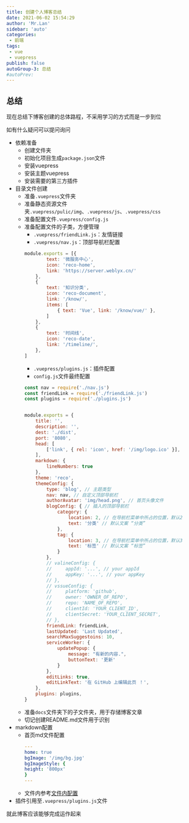```yaml
--- 
title: 创建个人博客总结
date: 2021-06-02 15:54:29
author: 'Mr.Lan'
sidebar: 'auto'
categories: 
 - 前端
tags: 
 - vue
 - vuepress
publish: false
autoGroup-3: 总结
#autoPrev: 
---
```


## 总结
现在总结下博客创建的总体路程，不采用学习的方式而是一步到位

如有什么疑问可以提问询问

+ 依赖准备
    - 创建文件夹
    - 初始化项目生成`package.json`文件
    - 安装vuepress
    - 安装主题vuepress
    - 安装需要的第三方插件
+ 目录文件创建
    - 准备`.vuepress`文件夹
    - 准备静态资源文件夹`.vuepress/pulic/img`、`.vuepress/js`、`.vuepress/css`
    - 准备配置文件`.vuepress/config.js`
    - 准备配置文件的子类，方便管理
        - `.vuepress/friendLink.js`：友情链接
        - `.vuepress/nav.js`：顶部导航栏配置
        ``` js
        module.exports = [{
                text: '微服务中心',
                icon: 'reco-home',
                link: 'https://server.weblyx.cn/'
            },
            {
                text: '知识分类',
                icon: 'reco-document',
                link: '/know/',
                items: [
                    { text: 'Vue', link: '/know/vue/' },
                ]
            },
            {
                text: '时间线',
                icon: 'reco-date',
                link: '/timeline/',
            },
        ]
        ```
        - `.vuepress/plugins.js`：插件配置
        - `config.js`文件最终配置
        ``` js
        const nav = require('./nav.js')
        const friendLink = require('./friendLink.js')
        const plugins = require('./plugins.js')


        module.exports = {
            title: '',
            description: '',
            dest: './dist',
            port: '8080',
            head: [
                ['link', { rel: 'icon', href: '/img/logo.ico' }],
            ],
            markdown: {
                lineNumbers: true
            },
            theme: 'reco',
            themeConfig: {
                type: 'blog', // 主题类型
                nav: nav, // 自定义顶部导航栏
                authorAvatar: 'img/head.png', // 首页头像文件
                blogConfig: { // 插入的顶部导航栏
                    category: {
                        location: 2, // 在导航栏菜单中所占的位置，默认2
                        text: '分类' // 默认文案 “分类”
                    },
                    tag: {
                        location: 3, // 在导航栏菜单中所占的位置，默认3
                        text: '标签' // 默认文案 “标签”
                    }
                },
                // valineConfig: {
                //     appId: '...', // your appId
                //     appKey: '...', // your appKey
                // },
                // vssueConfig: {
                //     platform: 'github',
                //     owner: 'OWNER_OF_REPO',
                //     repo: 'NAME_OF_REPO',
                //     clientId: 'YOUR_CLIENT_ID',
                //     clientSecret: 'YOUR_CLIENT_SECRET',
                // },
                friendLink: friendLink,
                lastUpdated: 'Last Updated',
                searchMaxSuggestoins: 10,
                serviceWorker: {
                    updatePopup: {
                        message: "有新的内容.",
                        buttonText: '更新'
                    }
                },
                editLinks: true,
                editLinkText: '在 GitHub 上编辑此页 ！',
            },
            plugins: plugins,
        }
        ```
    - 准备`docs`文件夹下的子文件夹，用于存储博客文章
    - 切记创建README.md文件用于识别
+ markdown配置
    - 首页md文件配置
        ``` yaml
        ---
        home: true
        bgImage: '/img/bg.jpg'
        bgImageStyle: {
        height: '800px'
        }
        ---
        ```
    - 文件内参考[文件内配置](./vuepress_readme.md)
+ 插件引用至`.vuepress/plugins.js`文件

就此博客应该能够完成运作起来